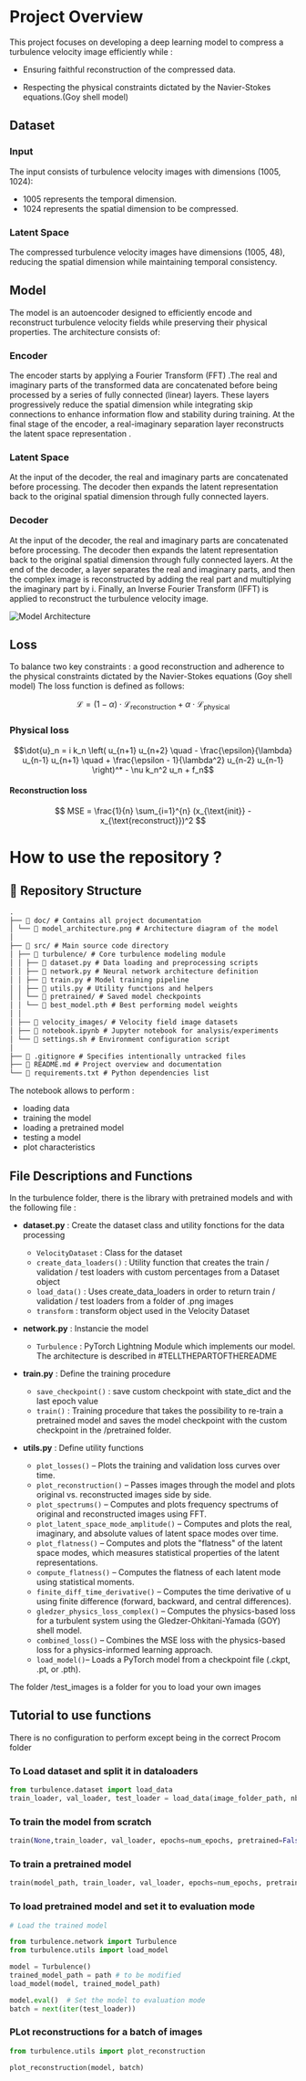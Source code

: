 # **Project Overview**

This project focuses on developing a deep learning model to compress a turbulence velocity image efficiently while : 

- Ensuring faithful reconstruction of the compressed data.

- Respecting the physical constraints dictated by the Navier-Stokes equations.(Goy shell model)

## **Dataset**  
### Input 
The input consists of turbulence velocity images with dimensions (1005, 1024):
- 1005 represents the temporal dimension.
- 1024 represents the spatial dimension to be compressed.


### Latent Space 
The compressed turbulence velocity images have dimensions (1005, 48), reducing the spatial dimension while maintaining temporal consistency.

## **Model**  

The model is an autoencoder designed to efficiently encode and reconstruct turbulence velocity fields while preserving their physical properties. The architecture consists of:

### Encoder

The encoder starts by applying a Fourier Transform (FFT) .The real and imaginary parts of the transformed data are concatenated before being processed by a series of fully connected (linear) layers. These layers progressively reduce the spatial dimension while integrating skip connections to enhance information flow and stability during training. At the final stage of the encoder, a real-imaginary separation layer reconstructs the latent space representation .

### Latent Space

At the input of the decoder, the real and imaginary parts are concatenated before processing. The decoder then expands the latent representation back to the original spatial dimension through fully connected layers.


### Decoder
At the input of the decoder, the real and imaginary parts are concatenated before processing. The decoder then expands the latent representation back to the original spatial dimension through fully connected layers. At the end of the decoder, a layer separates the real and imaginary parts, and then the complex image is reconstructed by adding the real part and multiplying the imaginary part by i. Finally, an Inverse Fourier Transform (IFFT) is applied to reconstruct the turbulence velocity image.

![Model Architecture](doc/model_architecture.png)

## **Loss** 
To balance two key constraints : a good reconstruction and adherence to the physical constraints dictated by the Navier-Stokes equations (Goy shell model)
The loss function is defined as follows:  

$$
\mathcal{L} = (1 - \alpha) \cdot \mathcal{L}_{\text{reconstruction}} + \alpha \cdot \mathcal{L}_{\text{physical}}
$$

### Physical loss

```math
\dot{u}_n = i k_n \left( 
    u_{n+1} u_{n+2} 
    \quad - \frac{\epsilon}{\lambda} u_{n-1} u_{n+1} 
    \quad + \frac{\epsilon - 1}{\lambda^2} u_{n-2} u_{n-1} 
\right)^* 
- \nu k_n^2 u_n 
+ f_n
```

#### Reconstruction loss

$$ 
MSE = \frac{1}{n} \sum_{i=1}^{n} (x_{\text{init}} - x_{\text{reconstruct}})^2 
$$

# How to use the repository ?
## 📂 Repository Structure
```markdown
.
├── 📂 doc/ # Contains all project documentation
│ └── 📄 model_architecture.png # Architecture diagram of the model
│
├── 📂 src/ # Main source code directory
│ ├── 📂 turbulence/ # Core turbulence modeling module
│ │ ├── 📄 dataset.py # Data loading and preprocessing scripts
│ │ ├── 📄 network.py # Neural network architecture definition
│ │ ├── 📄 train.py # Model training pipeline
│ │ ├── 📄 utils.py # Utility functions and helpers
│ │ └── 📂 pretrained/ # Saved model checkpoints
│ │ └── 📄 best_model.pth # Best performing model weights
│ │
│ ├── 📂 velocity_images/ # Velocity field image datasets
│ ├── 📄 notebook.ipynb # Jupyter notebook for analysis/experiments
│ └── 📄 settings.sh # Environment configuration script
│
├── 📄 .gitignore # Specifies intentionally untracked files
├── 📄 README.md # Project overview and documentation
└── 📄 requirements.txt # Python dependencies list
```


The notebook allows to perform : 
- loading data
- training the model
- loading a pretrained model
- testing a model
- plot characteristics



## File Descriptions and Functions

In the turbulence folder, there is the library with pretrained models and with the following file : 

- **dataset.py** : Create the dataset class and utility fonctions for the data processing
    - `VelocityDataset` : Class for the dataset
    - `create_data_loaders()` : Utility function that creates the train / validation / test loaders with custom percentages from a Dataset object
    - `load_data()` : Uses create_data_loaders in order to return train / validation / test loaders from a folder of .png images
    - `transform` : transform object used in the Velocity Dataset

- **network.py** : Instancie the model 
    - `Turbulence` : PyTorch Lightning Module which implements our model. The architecture is described in #TELLTHEPARTOFTHEREADME

- **train.py** : Define the training procedure
    - `save_checkpoint()` : save custom checkpoint with state_dict and the last epoch value
    - `train()` : Training procedure that takes the possibility to re-train a pretrained model and saves the model checkpoint with the custom checkpoint in the /pretrained folder.

- **utils.py** : Define utility functions
    - `plot_losses()` – Plots the training and validation loss curves over time.
    - `plot_reconstruction()` – Passes images through the model and plots original vs. reconstructed images side by side.
    - `plot_spectrums()` – Computes and plots frequency spectrums of original and reconstructed images using FFT.
    - `plot_latent_space_mode_amplitude()` – Computes and plots the real, imaginary, and absolute values of latent space modes over time.
    - `plot_flatness()` – Computes and plots the "flatness" of the latent space modes, which measures statistical properties of the latent representations.
    - `compute_flatness()` – Computes the flatness of each latent mode using statistical moments.
    - `finite_diff_time_derivative()` – Computes the time derivative of u using finite difference (forward, backward, and central differences).
    - `gledzer_physics_loss_complex()` – Computes the physics-based loss for a turbulent system using the Gledzer-Ohkitani-Yamada (GOY) shell model.
    - `combined_loss()` – Combines the MSE loss with the physics-based loss for a physics-informed learning approach.
    - `load_model()`– Loads a PyTorch model from a checkpoint file (.ckpt, .pt, or .pth).

The folder /test_images is a folder for you to load your own images

## Tutorial to use functions 
There is no configuration to perform except being in the correct Procom folder

### To Load dataset and split it in dataloaders
```python
from turbulence.dataset import load_data
train_loader, val_loader, test_loader = load_data(image_folder_path, nb_images, val_size, test_size, batch_size)`    
``` 

### To train the model from scratch
```python
train(None,train_loader, val_loader, epochs=num_epochs, pretrained=False) 
```

### To train a pretrained model 
```python
train(model_path, train_loader, val_loader, epochs=num_epochs, pretrained=True)
```

### To load pretrained model and set it to evaluation mode 
```python
# Load the trained model

from turbulence.network import Turbulence
from turbulence.utils import load_model

model = Turbulence()
trained_model_path = path # to be modified
load_model(model, trained_model_path)

model.eval()  # Set the model to evaluation mode
batch = next(iter(test_loader))
```

### PLot reconstructions for a batch of images 
```python
from turbulence.utils import plot_reconstruction

plot_reconstruction(model, batch)
```